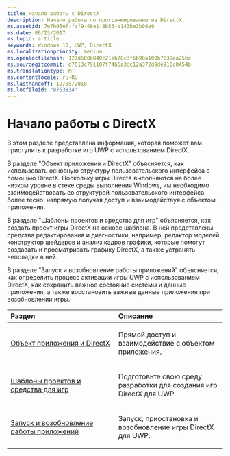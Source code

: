 ```yaml
---
title: Начало работы с DirectX
description: Начало работы по программированию на DirectX.
ms.assetid: 7e7b95ef-faf9-48e1-8b53-a143be3b08e9
ms.date: 06/23/2017
ms.topic: article
keywords: Windows 10, UWP, DirectX
ms.localizationpriority: medium
ms.openlocfilehash: 127d600b840c21eb78c3f6b98a100b7639ea25bc
ms.sourcegitcommit: d7613c791107f74b6a3dc12a372d9de916c0454b
ms.translationtype: MT
ms.contentlocale: ru-RU
ms.lasthandoff: 12/05/2018
ms.locfileid: "8753834"
---
```

# <a name="directx-getting-started"></a>Начало работы с DirectX

В этом разделе представлена информация, которая поможет вам приступить к разработке игр UWP с использованием DirectX. 

В разделе "Объект приложения и DirectX" объясняется, как использовать основную структуру пользовательского интерфейса с помощью DirectX. Поскольку игры DirectX выполняются на более низком уровне в стеке среды выполнения Windows, им необходимо взаимодействовать со структурой пользовательского интерфейса более тесно: напрямую получая доступ и взаимодействуя с объектом приложения.

В разделе "Шаблоны проектов и средства для игр" объясняется, как создать проект игры DirectX на основе шаблона. В ней представлены средства редактирования и диагностики, например, редактор моделей, конструктор шейдеров и анализ кадров графики, которые помогут создавать и просматривать графику DirectX, а также устранять неполадки в ней.

В разделе "Запуск и возобновление работы приложений" объясняется, как определить процесс активации игры UWP с использованием DirectX, как сохранить важное состояние системы и данные приложения, а также восстановить важные данные приложения при возобновлении игры.

<table>
<colgroup>
<col width="50%" />
<col width="50%" />
</colgroup>
<thead>
<tr class="header">
<th align="left">Раздел</th>
<th align="left">Описание</th>
</tr>
</thead>
<tbody>
<tr class="odd">
<td align="left"><p><a href="about-the-uwp-user-interface-and-directx.md">Объект приложения и DirectX</a></p></td>
<td align="left"><p>Прямой доступ и взаимодействие с объектом приложения.</p></td>
</tr>
<tr class="even">
<td align="left"><p><a href="prepare-your-dev-environment-for-windows-store-directx-game-development.md">Шаблоны проектов и средства для игр</a></p></td>
<td align="left"><p>Подготовьте свою среду разработки для создания игр DirectX для UWP.</p></td>
</tr>
<tr class="odd">
<td align="left"><p><a href="launching-and-resuming-apps-directx-and-cpp.md">Запуск и возобновление работы приложений</a></p></td>
<td align="left"><p>Запуск, приостановка и возобновление игры DirectX для UWP.</p></td>
</tr>
</tbody>
</table>